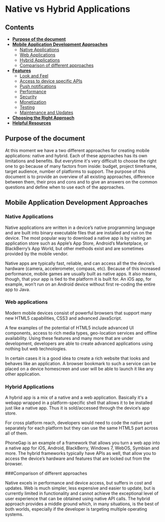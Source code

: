 # Native vs Hybrid Applications

## Contents

* **[Purpose of the document](#purpose)**
* **[Mobile Application Development Approaches](#approaches)**
	* [Native Applications](#native)
	* [Web Applications](#webapps)
	* [Hybrid Applications](#hybrid)
	* [Comparison of different approaches](#comparison)
* **[Features](#features)**
	* [Look and Feel](#looknfeel)
	* [Access to device specific APIs](#apis)
	* [Push notifications](#push-notifications)
	* [Performance](#performance)
	* [Security](#security)
	* [Monetization](#monetization)
	* [Testing](#testing)
	* [Maintenance and Updates](#updates)
* **[Choosing the Right Approach](#right-approach)**
* **[Helpful Resources](#sources)**
  
## <a id=purpose></a> Purpose of the document 

At this moment we have a two different approaches for creating mobile applications: native and hybrid. Each of these approaches has its own limitations and benefits. But everytime it's very difficult to choose the right one to go because of many factors from inside: budget, project timeframe, target audience, number of platforms to support. The purpose of this document is to provide an overview of all existing approaches, difference between them, their pros and cons and to give an answers on the common questions and define when to use each of the approaches.
  

## <a id=approaches></a> Mobile Application Development Approaches 

### <a id=native></a> Native Applications

Native applications are written in a device’s native programming language and are built into binary executable files that are installed and run on the device. The most popular way to download a native app is by visiting an application store such as Apple’s App Store, Android’s Marketplace, or BlackBerry’s App World, but other methods exist and are sometimes provided by the mobile vendor.

Native apps are typically fast, reliable, and can access all the the device’s hardware (camera, accelerometer, compass, etc). Because of this increased performance, mobile games are usually built as native apps. It also means, though, that your app is tied to the platform it is built for. An iOS app, for example, won’t run on an Android device without first re-coding the entire app to Java.

### Web applications

Modern mobile devices consist of powerful browsers that support many new HTML5 capabilities, CSS3 and advanced JavaScript.

A few examples of the potential of HTML5 include advanced UI components, access to rich media types, geo-location services and offline availability. Using these features and many more that are under development, developers are able to create advanced applications using nothing but web technologies.

In certain cases it is a good idea to create a rich website that looks and behaves like an application. A browser bookmark to such a service can be placed on a device homescreen and user will be able to launch it like any other application.

### <a id=hybrid></a> Hybrid Applications

A hybrid app is a mix of a native and a web application. Basically it's a webapp wrapped in a platform-specific shell that allows it to be installed just like a native app. Thus it is sold/accessed through the device’s app store. 

For cross platform reach, developers would need to code the native part separately for each platform but they can use the same HTML5 part across all of them.

PhoneGap is an example of a framework that allows you turn a web app into a native app for iOS, Android, BlackBerry, Windows 7, WebOS, Symbian and more. The hybrid frameworks typically have APIs as well, that allow you to access the device’s hardware and features that are locked out from the browser.


###<a id=comparison></a>Comparison of different approaches
 
Native excels in performance and device access, but suffers in cost and updates. Web is much simpler, less expensive and easier to update, but is currently limited in functionality and cannot achieve the exceptional level of user experience that can be obtained using native API calls. The hybrid approach provides a middle ground which, in many situations, is the best of both worlds, especially if the developer is targeting multiple operating systems.



